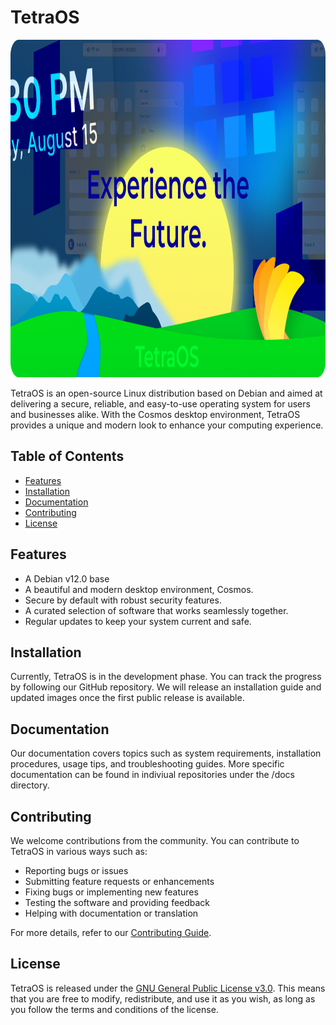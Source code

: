 # TetraOS

<img src="https://github.com/TetraOS/.github/blob/main/banners/Experience%20the%20Future(1).png" width="960px" height="540px">

TetraOS is an open-source Linux distribution based on Debian and aimed at delivering a secure, reliable, and easy-to-use operating system for users and businesses alike. With the Cosmos desktop environment, TetraOS provides a unique and modern look to enhance your computing experience.

## Table of Contents

- [Features](#features)
- [Installation](#installation)
- [Documentation](#documentation)
- [Contributing](#contributing)
- [License](#license)

## Features

- A Debian v12.0 base
- A beautiful and modern desktop environment, Cosmos.
- Secure by default with robust security features.
- A curated selection of software that works seamlessly together.
- Regular updates to keep your system current and safe.

## Installation

Currently, TetraOS is in the development phase. You can track the progress by following our GitHub repository. We will release an installation guide and updated images once the first public release is available.

## Documentation

Our documentation covers topics such as system requirements, installation procedures, usage tips, and troubleshooting guides. More specific documentation can be found in indiviual repositories under the /docs directory.

## Contributing

We welcome contributions from the community. You can contribute to TetraOS in various ways such as:

- Reporting bugs or issues
- Submitting feature requests or enhancements
- Fixing bugs or implementing new features
- Testing the software and providing feedback
- Helping with documentation or translation

For more details, refer to our [Contributing Guide](./CONTRIBUTING.md).

## License

TetraOS is released under the [GNU General Public License v3.0](./LICENSE). This means that you are free to modify, redistribute, and use it as you wish, as long as you follow the terms and conditions of the license.
